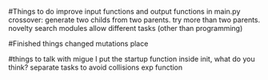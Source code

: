 #Things to do
improve input functions and output functions in main.py
crossover: generate two childs from two parents. try more than two parents.
novelty search
modules
allow different tasks (other than programming)

#Finished things
changed mutations place

#things to talk with migue
I put the startup function inside init, what do you think?
separate tasks to avoid collisions
exp function
